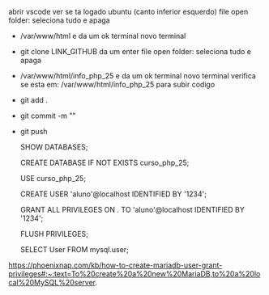 abrir vscode
ver se ta logado ubuntu (canto inferior esquerdo)
file open folder: seleciona tudo e apaga
- /var/www/html e da um ok
terminal novo terminal
- git clone LINK_GITHUB da um enter
file open folder: seleciona tudo e apaga
- /var/www/html/info_php_25 e da um ok
terminal novo terminal
verifica se esta em: /var/www/html/info_php_25
para subir codigo
- git add .
- git commit -m ""
- git push

    SHOW DATABASES;

    CREATE DATABASE IF NOT EXISTS curso_php_25;

    USE curso_php_25;

    CREATE USER 'aluno'@localhost IDENTIFIED BY '1234';

    GRANT ALL PRIVILEGES ON *.* TO 'aluno'@localhost IDENTIFIED BY '1234';

    FLUSH PRIVILEGES;

    SELECT User FROM mysql.user;

https://phoenixnap.com/kb/how-to-create-mariadb-user-grant-privileges#:~:text=To%20create%20a%20new%20MariaDB,to%20a%20local%20MySQL%20server. 
